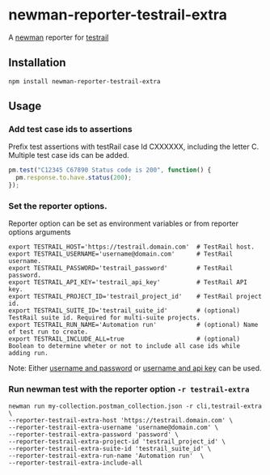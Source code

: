 # newman-reporter-testrail-extra

A [newman](https://github.com/postmanlabs/newman) reporter for [testrail](http://docs.gurock.com/testrail-api2/start)

## Installation

    npm install newman-reporter-testrail-extra

## Usage

### Add test case ids to assertions

Prefix test assertions with testRail case Id CXXXXXX, including the letter C. Multiple test case ids can be added.

```javascript
pm.test("C12345 C67890 Status code is 200", function() {
  pm.response.to.have.status(200);
});
```

### Set the reporter options.

Reporter option can be set as environment variables or from reporter options arguments
```
export TESTRAIL_HOST='https://testrail.domain.com'  # TestRail host.
export TESTRAIL_USERNAME='username@domain.com'      # TestRail username.
export TESTRAIL_PASSWORD='testrail_password'        # TestRail password.
export TESTRAIL_API_KEY='testrail_api_key'          # TestRail API key.
export TESTRAIL_PROJECT_ID='testrail_project_id'    # TestRail project id.
export TESTRAIL_SUITE_ID='testrail_suite_id'        # (optional) TestRail suite id. Required for multi-suite projects.
export TESTRAIL_RUN_NAME='Automation run'           # (optional) Name of test run to create.
export TESTRAIL_INCLUDE_ALL=true                    # (optional) Boolean to determine wheter or not to include all case ids while adding run.
```

Note: Either [username and password](http://docs.gurock.com/testrail-api2/accessing#username_and_password) or [username and api key](http://docs.gurock.com/testrail-api2/accessing#username_and_api_key) can be used.

### Run newman test with the reporter option `-r testrail-extra`

    newman run my-collection.postman_collection.json -r cli,testrail-extra \
    --reporter-testrail-extra-host 'https://testrail.domain.com' \
    --reporter-testrail-extra-username 'username@domain.com' \
    --reporter-testrail-extra-password 'password' \
    --reporter-testrail-extra-project-id 'testrail_project_id' \
    --reporter-testrail-extra-suite-id 'testrail_suite_id' \
    --reporter-testrail-extra-run-name 'Automation run'  \
    --reporter-testrail-extra-include-all
